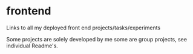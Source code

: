 # frontend
Links to all my deployed front end projects/tasks/experiments

Some projects are solely developed by me some are group projects, see individual Readme's.
